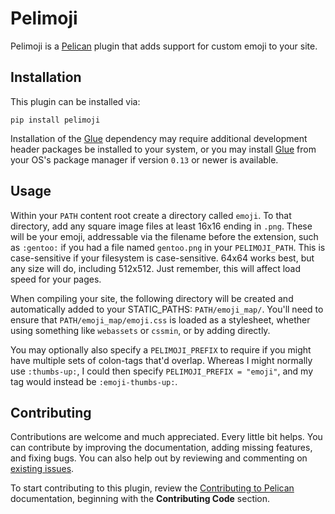 # Pelimoji

Pelimoji is a [Pelican][] plugin that adds support for custom emoji to your site.

Installation
------------

This plugin can be installed via:

    pip install pelimoji

Installation of the [Glue][] dependency may require additional development header packages be installed to your system, or you may install [Glue][] from your OS's package manager if version `0.13` or newer is available.

Usage
-----

Within your `PATH` content root create a directory called `emoji`. To that directory, add any square image files at least 16x16 ending in `.png`. These will be your emoji, addressable via the filename before the extension, such as `:gentoo:` if you had a file named `gentoo.png` in your `PELIMOJI_PATH`. This is case-sensitive if your filesystem is case-sensitive. 64x64 works best, but any size will do, including 512x512. Just remember, this will affect load speed for your pages.

When compiling your site, the following directory will be created and automatically added to your STATIC_PATHS: `PATH/emoji_map/`. You'll need to ensure that `PATH/emoji_map/emoji.css` is loaded as a stylesheet, whether using something like `webassets` or `cssmin`, or by adding directly.

You may optionally also specify a `PELIMOJI_PREFIX` to require if you might have multiple sets of colon-tags that'd overlap. Whereas I might normally use `:thumbs-up:`, I could then specify `PELIMOJI_PREFIX = "emoji"`, and my tag would instead be `:emoji-thumbs-up:`.

Contributing
------------

Contributions are welcome and much appreciated. Every little bit helps. You can contribute by improving the documentation, adding missing features, and fixing bugs. You can also help out by reviewing and commenting on [existing issues][].

To start contributing to this plugin, review the [Contributing to Pelican][] documentation, beginning with the **Contributing Code** section.

[Pelican]: https://getpelican.com
[Glue]: https://github.com/jorgebastida/glue
[existing issues]: https://github.com/pelican-plugins/pelimoji/issues
[Contributing to Pelican]: https://docs.getpelican.com/en/latest/contribute.html
